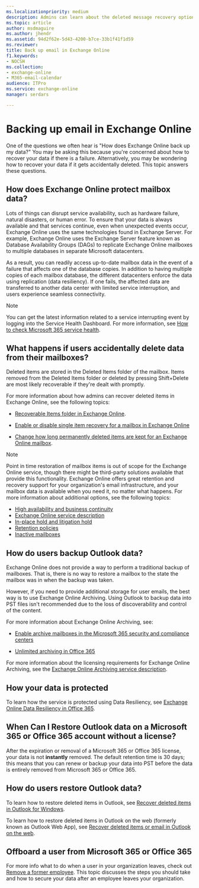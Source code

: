 ```yaml
---
ms.localizationpriority: medium
description: Admins can learn about the deleted message recovery options and high-level methods that Exchange Online uses to protect mailbox data.
ms.topic: article
author: msdmaguire
ms.author: jhendr
ms.assetid: 94d2f62e-5d43-4200-b7ce-33b1f41f1d59
ms.reviewer: 
title: Back up email in Exchange Online
f1.keywords:
- NOCSH
ms.collection: 
- exchange-online
- M365-email-calendar
audience: ITPro
ms.service: exchange-online
manager: serdars

---
```


# Backing up email in Exchange Online

One of the questions we often hear is "How does Exchange Online back up my data?" You may be asking this because you're concerned about how to recover your data if there is a failure. Alternatively, you may be wondering how to recover your data if it gets accidentally deleted. This topic answers these questions.

## How does Exchange Online protect mailbox data?

Lots of things can disrupt service availability, such as hardware failure, natural disasters, or human error. To ensure that your data is always available and that services continue, even when unexpected events occur, Exchange Online uses the same technologies found in Exchange Server. For example, Exchange Online uses the Exchange Server feature known as Database Availability Groups (DAGs) to replicate Exchange Online mailboxes to multiple databases in separate Microsoft datacenters. 

As a result, you can readily access up-to-date mailbox data in the event of a failure that affects one of the database copies. In addition to having multiple copies of each mailbox database, the different datacenters enforce the data using replication (data resiliency). If one fails, the affected data are transferred to another data center with limited service interruption, and users experience seamless connectivity.


> [!NOTE]
> You can get the latest information related to a service interrupting event by logging into the Service Health Dashboard. For more information, see [How to check Microsoft 365 service health](/office365/enterprise/view-service-health).

## What happens if users accidentally delete data from their mailboxes?

Deleted items are stored in the Deleted Items folder of the mailbox. Items removed from the Deleted Items folder or deleted by pressing Shift+Delete are most likely recoverable if they're dealt with promptly.

For more information about how admins can recover deleted items in Exchange Online, see the following topics:

- [Recoverable Items folder in Exchange Online](security-and-compliance/recoverable-items-folder/recoverable-items-folder.md).

- [Enable or disable single item recovery for a mailbox in Exchange Online](recipients-in-exchange-online/manage-user-mailboxes/enable-or-disable-single-item-recovery.md)

- [Change how long permanently deleted items are kept for an Exchange Online mailbox](recipients-in-exchange-online/manage-user-mailboxes/change-deleted-item-retention.md).

> [!NOTE]
> Point in time restoration of mailbox items is out of scope for the Exchange Online service, though there might be third-party solutions available that provide this functionality. Exchange Online offers great retention and recovery support for your organization's email infrastructure, and your mailbox data is available when you need it, no matter what happens. For more information about additional options, see the following topics:
>
> - [High availability and business continuity](/office365/servicedescriptions/exchange-online-service-description/high-availability-and-business-continuity)
> - [Exchange Online service description](/office365/servicedescriptions/exchange-online-service-description/exchange-online-service-description)
> - [In-place hold and litigation hold](security-and-compliance/in-place-and-litigation-holds.md)
> - [Retention policies](/microsoft-365/compliance/retention)
> - [Inactive mailboxes](/microsoft-365/compliance/inactive-mailboxes-in-office-365)

## How do users backup Outlook data?

Exchange Online does not provide a way to perform a traditional backup of mailboxes. That is, there is no way to restore a mailbox to the state the mailbox was in when the backup was taken.

However, if you need to provide additional storage for user emails, the best way is to use Exchange Online Archiving. Using Outlook to backup data into PST files isn't recommended due to the loss of discoverability and control of the content.

For more information about Exchange Online Archiving, see:

- [Enable archive mailboxes in the Microsoft 365 security and compliance centers](/microsoft-365/compliance/enable-archive-mailboxes)

- [Unlimited archiving in Office 365](/microsoft-365/compliance/unlimited-archiving)

For more information about the licensing requirements for Exchange Online Archiving, see the [Exchange Online Archiving service description](/office365/servicedescriptions/exchange-online-archiving-service-description/exchange-online-archiving-service-description).

## How your data is protected

To learn how the service is protected using Data Resiliency, see [Exchange Online Data Resiliency in Office 365](/compliance/assurance/assurance-exchange-data-resiliency).

## When Can I Restore Outlook data on a Microsoft 365 or Office 365 account without a license?

After the expiration or removal of a Microsoft 365 or Office 365 license, your data is not **instantly** removed. The default retention time is 30 days; this means that you can renew or backup your data into PST before the data is entirely removed from Microsoft 365 or Office 365.

## How do users restore Outlook data?

To learn how to restore deleted items in Outlook, see [Recover deleted items in Outlook for Windows](https://support.microsoft.com/office/49e81f3c-c8f4-4426-a0b9-c0fd751d48ce).

To learn how to restore deleted items in Outlook on the web (formerly known as Outlook Web App), see [Recover deleted items or email in Outlook on the web](https://support.microsoft.com/office/c3d8fc15-eeef-4f1c-81df-e27964b7edd4).

## Offboard a user from Microsoft 365 or Office 365

For more info what to do when a user in your organization leaves, check out [Remove a former employee](/microsoft-365/admin/add-users/remove-former-employee). This topic discusses the steps you should take and how to secure your data after an employee leaves your organization.
